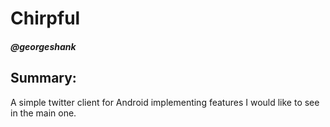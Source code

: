 <h1>Chirpful</h1>
<h5>@georgeshank</h5>

<h2>Summary:</h2>

<p>A simple twitter client for Android implementing features I would like to see in the main one. </p>